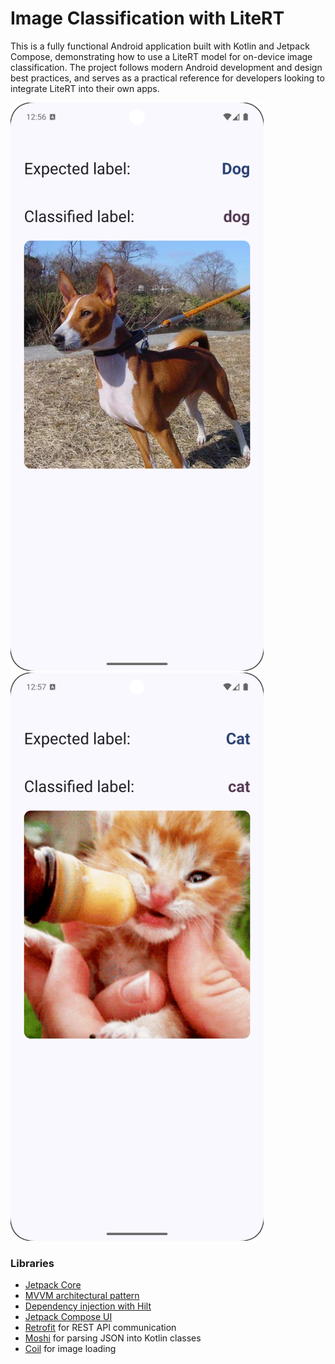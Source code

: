 # Image Classification with LiteRT


This is a fully functional Android application built with Kotlin and Jetpack Compose, demonstrating how to use a LiteRT model for on-device image classification. The project follows modern Android development and design best practices, and serves as a practical reference for developers looking to integrate LiteRT into their own apps.

<p>
    <img src="LiteRT%20Android%20Image%20Classification.png" width="405" height="909">
    <img src="LiteRT%20Android%20Image%20Classifier.png" width="405" height="909">
</p>
<div align="center">
    
</div>

### Libraries

* [Jetpack Core][core]
* [MVVM architectural pattern][mvvm]
* [Dependency injection with Hilt][hilt]
* [Jetpack Compose UI][compose]
* [Retrofit][retrofit] for REST API communication
* [Moshi][moshi] for parsing JSON into Kotlin classes
* [Coil][coil] for image loading


[core]: https://developer.android.com/jetpack/androidx/releases/core

[mvvm]: https://developer.android.com/topic/libraries/architecture/viewmodel

[hilt]: https://developer.android.com/training/dependency-injection/hilt-android

[compose]: https://developer.android.com/jetpack/compose

[retrofit]: http://square.github.io/retrofit

[moshi]: https://github.com/square/moshi

[coil]: https://coil-kt.github.io/coil/compose
